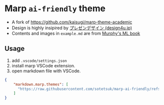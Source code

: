 # Marp `ai-friendly` theme

* A fork of https://github.com/kaisugi/marp-theme-academic
* Design is highly insipired by [プレゼンデザイン (design4u.jp)](https://ppt.design4u.jp/)
* Contents and images in `example.md` are from [Murphy's ML book](https://probml.github.io/pml-book/book1.html)


## Usage 

1. add `.vscode/settings.json `
2. install marp VSCode extension.
3. open markdown file with VSCode.

```json:.vscode/settings.json
{
    "markdown.marp.themes": [
      "https://raw.githubusercontent.com/sotetsuk/marp-ai-friendly/refs/tags/v1/themes/ai_friendly.css",
    ]
}
```


